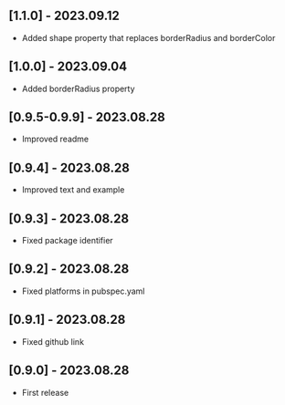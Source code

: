 ## [1.1.0] - 2023.09.12

* Added shape property that replaces borderRadius and borderColor

## [1.0.0] - 2023.09.04

* Added borderRadius property

## [0.9.5-0.9.9] - 2023.08.28

* Improved readme

## [0.9.4] - 2023.08.28

* Improved text and example

## [0.9.3] - 2023.08.28

* Fixed package identifier

## [0.9.2] - 2023.08.28

* Fixed platforms in pubspec.yaml

## [0.9.1] - 2023.08.28

* Fixed github link

## [0.9.0] - 2023.08.28

* First release
